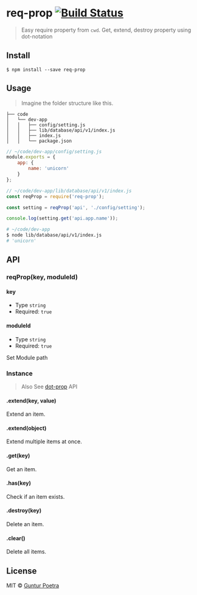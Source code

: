 # req-prop [![Build Status](https://travis-ci.org/iguntur/req-prop.svg?branch=master)](https://travis-ci.org/iguntur/req-prop)

> Easy require property from `cwd`. Get, extend, destroy property using dot-notation


## Install

```
$ npm install --save req-prop
```


## Usage

> Imagine the folder structure like this.

```
├── code
│   └── dev-app
│   │   ├── config/setting.js
│   │   ├── lib/database/api/v1/index.js
│   │   ├── index.js
│   │   └── package.json
```

```js
// ~/code/dev-app/config/setting.js
module.exports = {
    app: {
        name: 'unicorn'
    }
};
```

```js
// ~/code/dev-app/lib/database/api/v1/index.js
const reqProp = require('req-prop');

const setting = reqProp('api', './config/setting');

console.log(setting.get('api.app.name'));
```

```bash
# ~/code/dev-app
$ node lib/database/api/v1/index.js
# 'unicorn'
```


## API

### reqProp(key, moduleId)

#### key

- Type `string`
- Required: `true`

#### moduleId

- Type `string`
- Required: `true`

Set Module path


### Instance

> Also See [dot-prop](https://www.npmjs.com/package/dot-prop#api) API


#### .extend(key, value)

Extend an item.

#### .extend(object)

Extend multiple items at once.

#### .get(key)

Get an item.

#### .has(key)

Check if an item exists.

#### .destroy(key)

Delete an item.

#### .clear()

Delete all items.


## License

MIT © [Guntur Poetra](http://guntur.starmediateknik.com)
